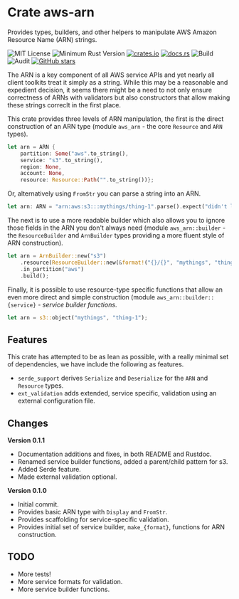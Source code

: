 # Crate aws-arn
Provides types, builders, and other helpers to manipulate AWS Amazon Resource Name (ARN) strings.

![MIT License](https://img.shields.io/badge/license-mit-118811.svg)
![Minimum Rust Version](https://img.shields.io/badge/Min%20Rust-1.34-green.svg)
[![crates.io](https://img.shields.io/crates/v/aws-arn.svg)](https://crates.io/crates/aws-arn)
[![docs.rs](https://docs.rs/aws-arn/badge.svg)](https://docs.rs/aws-arn)
![Build](https://github.com/johnstonskj/rust-aws-arn/workflows/Rust/badge.svg)
![Audit](https://github.com/johnstonskj/rust-aws-arn/workflows/Security%20audit/badge.svg)
[![GitHub stars](https://img.shields.io/github/stars/johnstonskj/rust-aws-arn.svg)](https://github.com/johnstonskj/rust-aws-arn/stargazers)

The ARN is a key component of all AWS service APIs and yet nearly all client toolkits treat it simply as a string. While this may be a reasonable and expedient decision, it seems there might be a need to not only ensure correctness of ARNs with validators but also constructors that allow making these strings correclt in the first place. 

This crate provides three levels of ARN manipulation, the first is the direct construction of an ARN type (module `aws_arn` - the core `Resource` and `ARN` types).

```rust
let arn = ARN {
    partition: Some("aws".to_string(),
    service: "s3".to_string(),
    region: None,
    account: None,
    resource: Resource::Path("".to_string())};
```

Or, alternatively using `FromStr` you can parse a string into an ARN.

```rust
let arn: ARN = "arn:aws:s3:::mythings/thing-1".parse().expect("didn't look like an ARN");
```

The next is to use a more readable builder which also allows you to ignore those fields in the ARN you don't always need (module `aws_arn::builder` - the `ResourceBuilder` and `ArnBuilder` types providing a more fluent style of ARN construction).
 
```rust
let arn = ArnBuilder::new("s3")
    .resource(ResourceBuilder::new(&format!("{}/{}", "mythings", "thing-1")).build())
    .in_partition("aws")
    .build();
```
 
Finally, it is possible to use resource-type specific functions that allow an even more direct and simple construction (module `aws_arn::builder::{service}` - *service builder functions*.
 
```rust
let arn = s3::object("mythings", "thing-1");
```

## Features

This crate has attempted to be as lean as possible, with a really minimal set of dependencies, we have include the following as features.

* `serde_support` derives `Serialize` and `Deserialize` for the `ARN` and `Resource` types.
* `ext_validation` adds extended, service specific, validation using an external configuration file.

## Changes

**Version 0.1.1**

* Documentation additions and fixes, in both README and Rustdoc.
* Renamed service builder functions, added a parent/child pattern for s3.
* Added Serde feature.
* Made external validation optional.

**Version 0.1.0**

* Initial commit.
* Provides basic ARN type with `Display` and `FromStr`.
* Provides scaffolding for service-specific validation.
* Provides initial set of service builder, `make_{format}`, functions for ARN construction.

## TODO

* More tests!
* More service formats for validation.
* More service builder functions.
